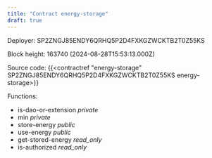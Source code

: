 ```yaml
---
title: "Contract energy-storage"
draft: true
---
```

Deployer: SP2ZNGJ85ENDY6QRHQ5P2D4FXKGZWCKTB2T0Z55KS


 



Block height: 163740 (2024-08-28T15:53:13.000Z)

Source code: {{<contractref "energy-storage" SP2ZNGJ85ENDY6QRHQ5P2D4FXKGZWCKTB2T0Z55KS energy-storage>}}

Functions:

* is-dao-or-extension _private_
* min _private_
* store-energy _public_
* use-energy _public_
* get-stored-energy _read_only_
* is-authorized _read_only_
